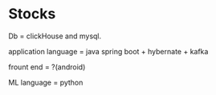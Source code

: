 # Stocks

Db = clickHouse and mysql.

application language = java spring boot + hybernate + kafka

frount end = ?(android)

ML language = python
